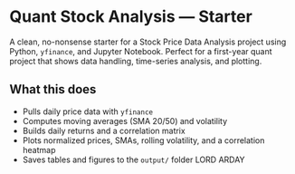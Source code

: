 # Quant Stock Analysis — Starter

A clean, no-nonsense starter for a Stock Price Data Analysis project using Python, `yfinance`, and Jupyter Notebook. Perfect for a first-year quant project that shows data handling, time-series analysis, and plotting.

## What this does
- Pulls daily price data with `yfinance`
- Computes moving averages (SMA 20/50) and volatility
- Builds daily returns and a correlation matrix
- Plots normalized prices, SMAs, rolling volatility, and a correlation heatmap
- Saves tables and figures to the `output/` folder
LORD ARDAY
